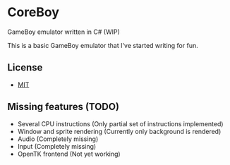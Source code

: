 # CoreBoy
GameBoy emulator written in C# (WIP)

This is a basic GameBoy emulator that I've started writing for fun.

## License

* [MIT](https://github.com/ekx/CoreBoy/blob/master/LICENSE)

## Missing features (TODO)

* Several CPU instructions (Only partial set of instructions implemented)
* Window and sprite rendering (Currently only background is rendered)
* Audio (Completely missing)
* Input (Completely missing)
* OpenTK frontend (Not yet working)